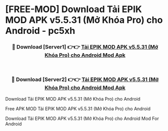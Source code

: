 # [FREE-MOD] Download Tải EPIK MOD APK v5.5.31 (Mở Khóa Pro) cho Android - pc5xh


<div align="center">
<h3>🔴 Download [Server1] 👉👉 <a href="https://apk-comot.site?title=Tải_EPIK_MOD_APK_v5.5.31_(Mở_Khóa_Pro)_cho_Android">Tải EPIK MOD APK v5.5.31 (Mở Khóa Pro) cho Android Mod Apk</a></h3><br>

<h3>🔴 Download [Server2] 👉👉 <a href="https://apk-comot.site?title=Tải_EPIK_MOD_APK_v5.5.31_(Mở_Khóa_Pro)_cho_Android">Tải EPIK MOD APK v5.5.31 (Mở Khóa Pro) cho Android Mod Apk</a></h3>
</div>



Download Tải EPIK MOD APK v5.5.31 (Mở Khóa Pro) cho Android 

Free APK MOD Tải EPIK MOD APK v5.5.31 (Mở Khóa Pro) cho Android 

Download Tải EPIK MOD APK v5.5.31 (Mở Khóa Pro) cho Android Mod For Android
